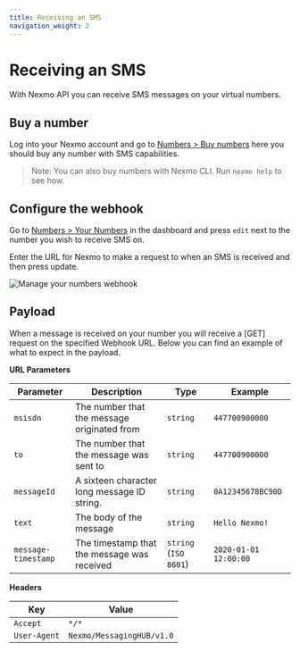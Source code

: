 ```yaml
---
title: Receiving an SMS
navigation_weight: 2
---
```


# Receiving an SMS

With Nexmo API you can receive SMS messages on your virtual numbers.

## Buy a number

Log into your Nexmo account and go to [Numbers > Buy numbers](https://dashboard.nexmo.com/buy-numbers) here you should buy any number with SMS capabilities.

> Note: You can also buy numbers with Nexmo CLI. Run `nexmo help` to see how.

## Configure the webhook

Go to [Numbers > Your Numbers](https://dashboard.nexmo.com/your-numbers) in the dashboard and press `edit` next to the number you wish to receive SMS on.

Enter the URL for Nexmo to make a request to when an SMS is received and then press update.

![Manage your numbers webhook](/assets/images/numbers/webhooks/manage.png)

## Payload

When a message is received on your number you will receive a [GET] request on the specified Webhook URL. Below you can find an example of what to expect in the payload.

**URL Parameters**

Parameter | Description | Type | Example
-- | -- | -- | --
`msisdn` | The number that the message originated from | `string` | `447700900000`
`to` | The number that the message was sent to | `string` | `447700900000`
`messageId` | A sixteen character long message ID string. | `string` | `0A12345678BC90D`
`text` | The body of the message | `string` | `Hello Nexmo!`
`message-timestamp` | The timestamp that the message was received | `string` (`ISO 8601`) | `2020-01-01 12:00:00`

**Headers**

Key | Value
-- | --
`Accept` | `*/*`
`User-Agent` | `Nexmo/MessagingHUB/v1.0`
